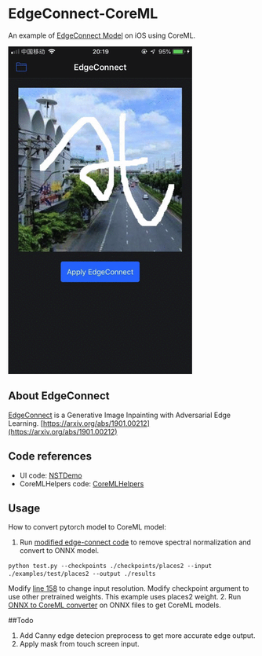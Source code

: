 # EdgeConnect-CoreML

An example of [EdgeConnect Model](https://github.com/knazeri/edge-connect) on iOS using CoreML.

![AppUI](./images/edgeconnect.gif)

## About EdgeConnect

[EdgeConnect](https://github.com/knazeri/edge-connect) is a Generative Image Inpainting with Adversarial Edge Learning. [https://arxiv.org/abs/1901.00212](https://arxiv.org/abs/1901.00212)

## Code references
- UI code: [NSTDemo](https://github.com/kirualex/NSTDemo)
- CoreMLHelpers code: [CoreMLHelpers](https://github.com/hollance/CoreMLHelpers)

## Usage

How to convert pytorch model to CoreML model:

1. Run [modified edge-connect code](https://github.com/Ma-Dan/edge-connect) to remove spectral normalization and convert to ONNX model.
```shell
python test.py --checkpoints ./checkpoints/places2 --input ./examples/test/places2 --output ./results
```
Modify [line 158](https://github.com/Ma-Dan/edge-connect/blob/master/src/models.py#L158) to change input resolution.
Modify checkpoint argument to use other pretrained weights. This example uses places2 weight.
2. Run [ONNX to CoreML converter](https://github.com/onnx/onnx-coreml) on ONNX files to get CoreML models.


##Todo

1. Add Canny edge detecion preprocess to get more accurate edge output.
2. Apply mask from touch screen input.
